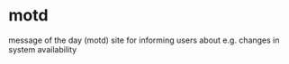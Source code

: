 # motd
message of the day (motd) site for informing users about e.g. changes in system availability
